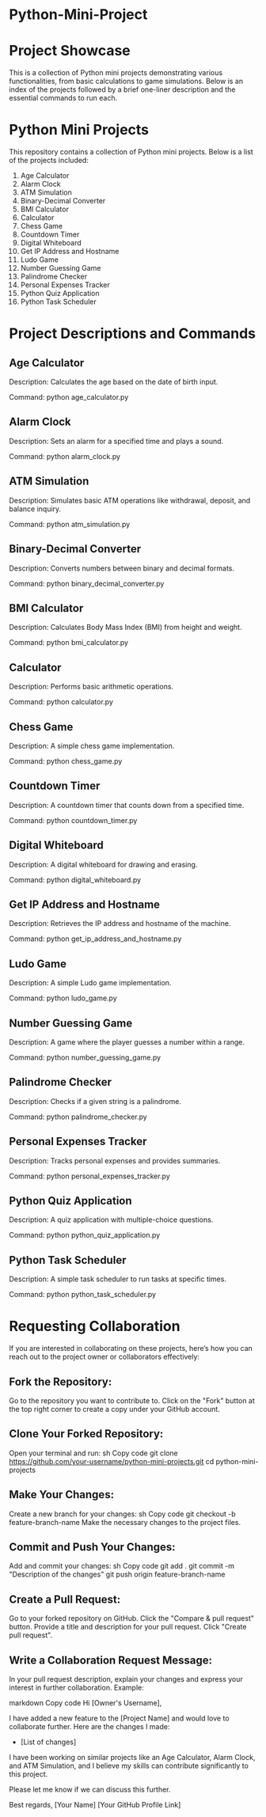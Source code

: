 # Python-Mini-Project

# Project Showcase
This is a collection of Python mini projects demonstrating various functionalities, from basic calculations to game simulations. 
Below is an index of the projects followed by a brief one-liner description and the essential commands to run each.

# Python Mini Projects

This repository contains a collection of Python mini projects. Below is a list of the projects included:

1. Age Calculator
2. Alarm Clock
3. ATM Simulation
4. Binary-Decimal Converter
5. BMI Calculator
6. Calculator
7. Chess Game
8. Countdown Timer
9. Digital Whiteboard
10. Get IP Address and Hostname
11. Ludo Game
12. Number Guessing Game
13. Palindrome Checker
14. Personal Expenses Tracker
15. Python Quiz Application
16. Python Task Scheduler

# Project Descriptions and Commands

## Age Calculator

Description: Calculates the age based on the date of birth input.

Command: python age_calculator.py

## Alarm Clock

Description: Sets an alarm for a specified time and plays a sound.

Command: python alarm_clock.py

## ATM Simulation

Description: Simulates basic ATM operations like withdrawal, deposit, and balance inquiry.

Command: python atm_simulation.py

## Binary-Decimal Converter

Description: Converts numbers between binary and decimal formats.

Command: python binary_decimal_converter.py

## BMI Calculator

Description: Calculates Body Mass Index (BMI) from height and weight.

Command: python bmi_calculator.py

## Calculator

Description: Performs basic arithmetic operations.

Command: python calculator.py

## Chess Game

Description: A simple chess game implementation.

Command: python chess_game.py

## Countdown Timer

Description: A countdown timer that counts down from a specified time.

Command: python countdown_timer.py

## Digital Whiteboard

Description: A digital whiteboard for drawing and erasing.

Command: python digital_whiteboard.py

## Get IP Address and Hostname

Description: Retrieves the IP address and hostname of the machine.

Command: python get_ip_address_and_hostname.py

## Ludo Game

Description: A simple Ludo game implementation.

Command: python ludo_game.py

## Number Guessing Game

Description: A game where the player guesses a number within a range.

Command: python number_guessing_game.py

## Palindrome Checker

Description: Checks if a given string is a palindrome.

Command: python palindrome_checker.py

## Personal Expenses Tracker

Description: Tracks personal expenses and provides summaries.

Command: python personal_expenses_tracker.py

## Python Quiz Application

Description: A quiz application with multiple-choice questions.

Command: python python_quiz_application.py

## Python Task Scheduler

Description: A simple task scheduler to run tasks at specific times.

Command: python python_task_scheduler.py

# Requesting Collaboration
If you are interested in collaborating on these projects, here’s how you can reach out to the project owner or collaborators effectively:

## Fork the Repository:

Go to the repository you want to contribute to.
Click on the "Fork" button at the top right corner to create a copy under your GitHub account.

## Clone Your Forked Repository:
Open your terminal and run:
sh
Copy code
git clone https://github.com/your-username/python-mini-projects.git
cd python-mini-projects

## Make Your Changes:
Create a new branch for your changes:
sh
Copy code
git checkout -b feature-branch-name
Make the necessary changes to the project files.

## Commit and Push Your Changes:
Add and commit your changes:
sh
Copy code
git add .
git commit -m "Description of the changes"
git push origin feature-branch-name

## Create a Pull Request:
Go to your forked repository on GitHub.
Click the "Compare & pull request" button.
Provide a title and description for your pull request.
Click "Create pull request".

## Write a Collaboration Request Message:

In your pull request description, explain your changes and express your interest in further collaboration.
Example:

markdown
Copy code
Hi [Owner's Username],

I have added a new feature to the [Project Name] and would love to collaborate further. Here are the changes I made:
- [List of changes]

I have been working on similar projects like an Age Calculator, Alarm Clock, and ATM Simulation, and I believe my skills can contribute significantly to this project.

Please let me know if we can discuss this further.

Best regards,
[Your Name]
[Your GitHub Profile Link]
